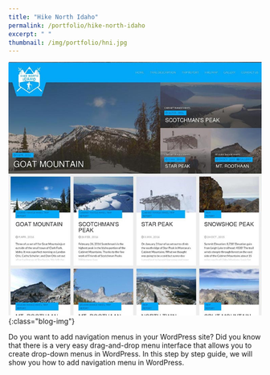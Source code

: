 ```yaml
---
title: "Hike North Idaho"
permalink: /portfolio/hike-north-idaho
excerpt: " "
thumbnail: /img/portfolio/hni.jpg
---
```


![](/img/portfolio/hni.jpg){:class="blog-img"}

Do you want to add navigation menus in your WordPress site? Did you know that there is a very easy drag-and-drop menu interface that allows you to create drop-down menus in WordPress. In this step by step guide, we will show you how to add navigation menu in WordPress.

[website]: http://hikenorthidaho.com